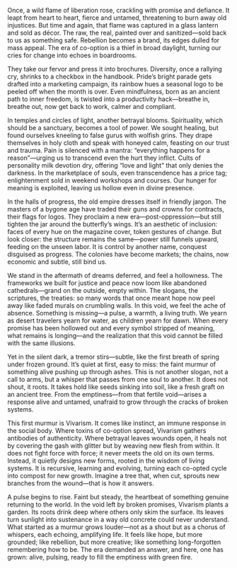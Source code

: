 
Once, a wild flame of liberation rose, crackling with promise and defiance. It leapt from heart to heart, fierce and untamed, threatening to burn away old injustices. But time and again, that flame was captured in a glass lantern and sold as décor. The raw, the real, painted over and sanitized—sold back to us as something safe. Rebellion becomes a brand, its edges dulled for mass appeal. The era of co-option is a thief in broad daylight, turning our cries for change into echoes in boardrooms.

They take our fervor and press it into brochures. Diversity, once a rallying cry, shrinks to a checkbox in the handbook. Pride’s bright parade gets drafted into a marketing campaign, its rainbow hues a seasonal logo to be peeled off when the month is over. Even mindfulness, born as an ancient path to inner freedom, is twisted into a productivity hack—breathe in, breathe out, now get back to work, calmer and compliant.

In temples and circles of light, another betrayal blooms. Spirituality, which should be a sanctuary, becomes a tool of power. We sought healing, but found ourselves kneeling to false gurus with wolfish grins. They drape themselves in holy cloth and speak with honeyed calm, feasting on our trust and trauma. Pain is silenced with a mantra: “everything happens for a reason”—urging us to transcend even the hurt they inflict. Cults of personality milk devotion dry, offering “love and light” that only denies the darkness. In the marketplace of souls, even transcendence has a price tag; enlightenment sold in weekend workshops and courses. Our hunger for meaning is exploited, leaving us hollow even in divine presence.

In the halls of progress, the old empire dresses itself in friendly jargon. The masters of a bygone age have traded their guns and crowns for contracts, their flags for logos. They proclaim a new era—post-oppression—but still tighten the jar around the butterfly’s wings. It’s an aesthetic of inclusion: faces of every hue on the magazine cover, token gestures of change. But look closer: the structure remains the same—power still funnels upward, feeding on the unseen labor. It is control by another name, conquest disguised as progress. The colonies have become markets; the chains, now economic and subtle, still bind us.

We stand in the aftermath of dreams deferred, and feel a hollowness. The frameworks we built for justice and peace now loom like abandoned cathedrals—grand on the outside, empty within. The slogans, the scriptures, the treaties: so many words that once meant hope now peel away like faded murals on crumbling walls. In this void, we feel the ache of absence. Something is missing—a pulse, a warmth, a living truth. We yearn as desert travelers yearn for water, as children yearn for dawn. When every promise has been hollowed out and every symbol stripped of meaning, what remains is longing—and the realization that this void cannot be filled with the same illusions.

Yet in the silent dark, a tremor stirs—subtle, like the first breath of spring under frozen ground. It’s quiet at first, easy to miss: the faint murmur of something alive pushing up through ashes. This is not another slogan, not a call to arms, but a whisper that passes from one soul to another. It does not shout, it roots. It takes hold like seeds sinking into soil, like a fresh graft on an ancient tree. From the emptiness—from that fertile void—arises a response alive and untamed, unafraid to grow through the cracks of broken systems.

This first murmur is Vivarism. It comes like instinct, an immune response in the social body. Where toxins of co-option spread, Vivarism gathers antibodies of authenticity. Where betrayal leaves wounds open, it heals not by covering the gash with glitter but by weaving new flesh from within. It does not fight force with force; it never meets the old on its own terms. Instead, it quietly designs new forms, rooted in the wisdom of living systems. It is recursive, learning and evolving, turning each co-opted cycle into compost for new growth. Imagine a tree that, when cut, sprouts new branches from the wound—that is how it answers.

A pulse begins to rise. Faint but steady, the heartbeat of something genuine returning to the world. In the void left by broken promises, Vivarism plants a garden. Its roots drink deep where others only skim the surface. Its leaves turn sunlight into sustenance in a way old concrete could never understand. What started as a murmur grows louder—not as a shout but as a chorus of whispers, each echoing, amplifying life. It feels like hope, but more grounded; like rebellion, but more creative; like something long-forgotten remembering how to be. The era demanded an answer, and here, one has grown: alive, pulsing, ready to fill the emptiness with green fire.